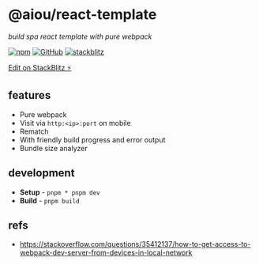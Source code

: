 # @aiou/react-template
*build spa react template with pure webpack*


[![npm](https://img.shields.io/npm/v/@aiou/react-template)](https://github.com/spring-catponents/react-template/tree/master) [![GitHub](https://img.shields.io/npm/l/@aiou/react-template)](https://github.com/spring-catponents/react-template/tree/master) [![stackblitz](https://img.shields.io/badge/%E2%9A%A1%EF%B8%8Fstackblitz-online-blue)](https://stackblitz.com/github/spring-catponents/react-template/tree/master)

[Edit on StackBlitz ⚡️](https://stackblitz.com/github/spring-catponents/react-template/tree/master)

## features

- Pure webpack
- Visit via `http:<ip>:port` on mobile
- Rematch
- With friendly build progress and error output
- Bundle size analyzer

## development

- **Setup** - `pnpm * pnpm dev`
- **Build** - `pnpm build`

## refs

- https://stackoverflow.com/questions/35412137/how-to-get-access-to-webpack-dev-server-from-devices-in-local-network